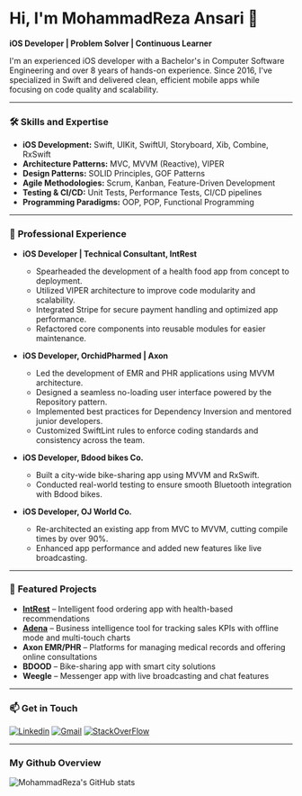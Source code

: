 # Hi, I'm MohammadReza Ansari 👋  
**iOS Developer | Problem Solver | Continuous Learner**

I'm an experienced iOS developer with a Bachelor's in Computer Software Engineering and over 8 years of hands-on experience. Since 2016, I've specialized in Swift and delivered clean, efficient mobile apps while focusing on code quality and scalability.

---

### 🛠 **Skills and Expertise**

- **iOS Development:** Swift, UIKit, SwiftUI, Storyboard, Xib, Combine, RxSwift  
- **Architecture Patterns:** MVC, MVVM (Reactive), VIPER  
- **Design Patterns:** SOLID Principles, GOF Patterns  
- **Agile Methodologies:** Scrum, Kanban, Feature-Driven Development  
- **Testing & CI/CD:** Unit Tests, Performance Tests, CI/CD pipelines  
- **Programming Paradigms:** OOP, POP, Functional Programming  

---

### 🌟 **Professional Experience**

- **iOS Developer | Technical Consultant, IntRest**  
  - Spearheaded the development of a health food app from concept to deployment.  
  - Utilized VIPER architecture to improve code modularity and scalability.  
  - Integrated Stripe for secure payment handling and optimized app performance.  
  - Refactored core components into reusable modules for easier maintenance.  

- **iOS Developer, OrchidPharmed | Axon**  
  - Led the development of EMR and PHR applications using MVVM architecture.  
  - Designed a seamless no-loading user interface powered by the Repository pattern.  
  - Implemented best practices for Dependency Inversion and mentored junior developers.  
  - Customized SwiftLint rules to enforce coding standards and consistency across the team.  

- **iOS Developer, Bdood bikes Co.**  
  - Built a city-wide bike-sharing app using MVVM and RxSwift.  
  - Conducted real-world testing to ensure smooth Bluetooth integration with Bdood bikes.  

- **iOS Developer, OJ World Co.**  
  - Re-architected an existing app from MVC to MVVM, cutting compile times by over 90%.  
  - Enhanced app performance and added new features like live broadcasting.  


---

### 🚀 **Featured Projects**

- **[IntRest](https://apps.apple.com/ro/app/intrest/id6471991167)** – Intelligent food ordering app with health-based recommendations
- **[Adena](https://apps.apple.com/us/app/adena/id1538268394)** – Business intelligence tool for tracking sales KPIs with offline mode and multi-touch charts
- **Axon EMR/PHR** – Platforms for managing medical records and offering online consultations
- **BDOOD** – Bike-sharing app with smart city solutions
- **Weegle** – Messenger app with live broadcasting and chat features

---

### 📫 **Get in Touch**
[![Linkedin](https://img.shields.io/badge/LinkedIn-0077B5?style=for-the-badge&logo=linkedin&logoColor=white)](https://www.linkedin.com/in/mohammadrezaansari)
[![Gmail](https://img.shields.io/badge/Gmail-D14836?style=for-the-badge&logo=gmail&logoColor=white)](mailto:mareza.ansary@gmail.com)
[![StackOverFlow](https://img.shields.io/badge/Stack_Overflow-FE7A16?style=for-the-badge&logo=stack-overflow&logoColor=white)](https://stackoverflow.com/users/9127912/mohammadreza-ansari)

---

### My Github Overview
![MohammadReza's GitHub stats](https://github-readme-stats.vercel.app/api?username=MohammadRezaAnsari&show_icons=true&theme=ambient_gradient&rank_icon=github)
